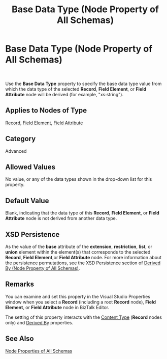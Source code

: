 ﻿---
title: Base Data Type (Node Property of All Schemas)
TOCTitle: Base Data Type (Node Property of All Schemas)
ms:assetid: 17972a21-fe2e-4968-ab94-89f87d6b93f6
ms:mtpsurl: https://msdn.microsoft.com/library/Aa558779(v=BTS.80)
ms:contentKeyID: 51526470
ms.date: 08/30/2017
mtps_version: v=BTS.80
---

# Base Data Type (Node Property of All Schemas)

 

Use the **Base Data Type** property to specify the base data type value from which the data type of the selected **Record**, **Field Element**, or **Field Attribute** node will be derived (for example, "xs:string").

## Applies to Nodes of Type

[Record](record-node-properties.md), [Field Element](field-element-node-properties.md), [Field Attribute](field-attribute-node-properties.md)

## Category

Advanced

## Allowed Values

No value, or any of the data types shown in the drop-down list for this property.

## Default Value

Blank, indicating that the data type of this **Record**, **Field Element**, or **Field Attribute** node is not derived from another data type.

## XSD Persistence

As the value of the **base** attribute of the **extension**, **restriction**, **list**, or **union** element within the element(s) that corresponds to the selected **Record**, **Field Element**,or **Field Attribute** node. For more information about the persistence permutations, see the XSD Persistence section of [Derived By (Node Property of All Schemas)](derived-by-node-property-of-all-schemas.md).

## Remarks

You can examine and set this property in the Visual Studio Properties window when you select a **Record** (including a root **Record** node), **Field Element**, or **Field Attribute** node in BizTalk Editor.

The setting of this property interacts with the [Content Type](content-type-node-property-of-all-schemas.md) (**Record** nodes only) and [Derived By](derived-by-node-property-of-all-schemas.md) properties.

## See Also

[Node Properties of All Schemas](node-properties-of-all-schemas.md)

